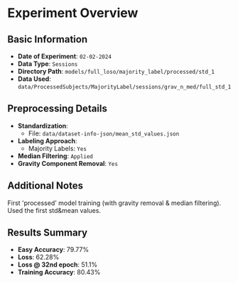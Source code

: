 # Experiment Overview

## Basic Information
- **Date of Experiment**: `02-02-2024`
- **Data Type**: `Sessions`
- **Directory Path**: `models/full_loso/majority_label/processed/std_1`
- **Data Used**: `data/ProcessedSubjects/MajorityLabel/sessions/grav_n_med/full_std_1`

## Preprocessing Details
- **Standardization**:
  - File: `data/dataset-info-json/mean_std_values.json`
- **Labeling Approach**:
  - Majority Labels: `Yes`
- **Median Filtering**: `Applied`
- **Gravity Component Removal**: `Yes`

[//]: # (## Data Structure)

[//]: # (- **Timestamps Included**: `Yes` | `No`)
[//]: # (- **Window Structure**: `20x6` | `20x7` &#40;indicate if timestamps are included&#41;)

## Additional Notes
First 'processed' model training (with gravity removal & median filtering). Used the first std&mean values.
 
## Results Summary
- **Easy Accuracy**: 79.77%
- **Loss**: 62.28%
- **Loss @ 32nd epoch**: 51.1%
- **Training Accuracy**: 80.43%

[//]: # (## Future Considerations)

[//]: # (&#40;Suggest any future tests, changes, or improvements that could be made based on the current experiment’s outcomes. This could include trying different preprocessing steps, adjusting parameters, or testing with different data sets.&#41;)

